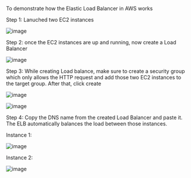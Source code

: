 To demonstrate how the Elastic Load Balancer in AWS works

Step 1: Lanuched two EC2 instances

![image](https://github.com/Sindhia-raj96/Elastic-Load-Balancer-AWS/assets/161922154/013257a7-6882-4b7f-95b2-a577e4414e42)

Step 2: once the EC2 instances are up and running, now create a Load Balancer

![image](https://github.com/Sindhia-raj96/Elastic-Load-Balancer-AWS/assets/161922154/f05d1d34-2c86-40fe-9140-8aabb403160f)

Step 3: While creating Load balance, make sure to create a security group which only allows the HTTP request and add those two EC2 instances to the target group. After that, click create 

![image](https://github.com/Sindhia-raj96/Elastic-Load-Balancer-AWS/assets/161922154/cb4ce59e-7876-46f4-b4be-801478613589)

![image](https://github.com/Sindhia-raj96/Elastic-Load-Balancer-AWS/assets/161922154/b6803ee0-5ccb-47d1-8c94-828e86b969eb)

Step 4: Copy the DNS name from the created Load Balancer and paste it. The ELB automatically balances the load between those instances.

Instance 1:

![image](https://github.com/Sindhia-raj96/Elastic-Load-Balancer-AWS/assets/161922154/8cb04600-fc41-4958-aca0-a4bdce509100)

Instance 2:

![image](https://github.com/Sindhia-raj96/Elastic-Load-Balancer-AWS/assets/161922154/b0c34f27-108e-4569-a9bd-78ce80c0d503)


